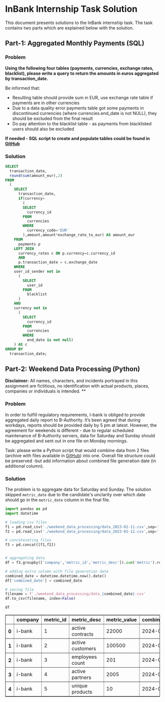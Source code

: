 # InBank Internship Task Solution
This document presents solutions to the InBank internship task. The task contains two parts which are explained below with the solution.

## Part-1: Aggregated Monthly Payments (SQL)
### Problem
**Using the following four tables (payments, currencies, exchange rates, blacklist), please write a query to return the amounts in euros aggregated by
transaction_date.**

Be informed that:

* Resulting table should provide sum in EUR, use exchange rate table if payments are in other currencies
* Due to a data quality error payments table got some payments in discontinued currencies (where currencies.end_date is not NULL), they should be excluded from the final result
* Do pay attention to the blacklist table - as payments from blacklisted users should also be excluded

**If needed - SQL script to create and populate tables could be found in [GitHub](https://github.com/oleksandr-cherednychenko-inbank/data_engineering_test_2023/blob/main/aggregated_monthly_payments.sql)**



### Solution

```sql
SELECT 
  transaction_date, 
  round(sum(amount_eur),2) 
FROM
  (
    SELECT
      transaction_date, 
      if(currency=
        ( 
        SELECT                
          currency_id 
        FROM 
          currencies 
        WHERE 
          currency_code='EUR'
        ),amount,amount*exchange_rate_to_eur) AS amount_eur 
    FROM 
      payments p 
    LEFT JOIN 
      currency_rates c ON p.currency=c.currency_id 
      AND 
      p.transaction_date = c.exchange_date 
    WHERE 
    user_id_sender not in 
      (
        SELECT 
          user_id 
        FROM 
          blacklist
      ) 
    AND 
    currency not in 
      (
        SELECT 
          currency_id 
        FROM 
          currencies 
        WHERE 
          end_date is not null)
    ) AS c 
GROUP BY 
  transaction_date;

```

## Part-2:  Weekend Data Processing (Python)
**Disclaimer:** All names, characters, and incidents portrayed in this assignment are fictitious, no identification with actual products, places, companies or individuals is intended. **

### Problem
In order to fulfill regulatory requirements, I-bank is obliged to provide
aggregated daily report to B-Authority. It’s been agreed that during workdays,
reports should be provided daily by 5 pm at latest. However, the agreement for
weekends is different - due to regular scheduled maintenance of B-Authority
servers, data for Saturday and Sunday should be aggregated and sent out in one
file on Monday mornings.

Task: please write a Python script that would combine data from 2 files (archive with files available in [GitHub](https://github.com/oleksandr-cherednychenko-inbank/data_engineering_test_2023/blob/main/weekend_data_processing.zip)) into one. Overall file structure could be preserved -but add information about combined file generation date (in additional column).

### Solution
The problem is to aggregate data for Saturday and Sunday. The solution skipped `metric_date` due to the candidate's unclarity over which date should go in the `metric_date` column in the final file.


```python
import pandas as pd
import datetime

# loading csv files
f1 = pd.read_csv('./weekend_data_processing/data_2023-02-11.csv',sep=';')
f2 = pd.read_csv('./weekend_data_processing/data_2023-02-12.csv',sep=';')

# concatenating files
f3 = pd.concat([f1,f2])


# aggregating data
df = f3.groupby(['company','metric_id','metric_desc']).sum('metric').reset_index()

# adding extra column with file generation date
combined_date = datetime.datetime.now().date()
df['combined_date'] = combined_date

# saving file
filename = f'./weekend_data_processing/data_{combined_date}.csv'
df.to_csv(filename, index=False)
```


```python
df
```




<div>
<style scoped>
    .dataframe tbody tr th:only-of-type {
        vertical-align: middle;
    }

    .dataframe tbody tr th {
        vertical-align: top;
    }

    .dataframe thead th {
        text-align: right;
    }
</style>
<table border="1" class="dataframe">
  <thead>
    <tr style="text-align: right;">
      <th></th>
      <th>company</th>
      <th>metric_id</th>
      <th>metric_desc</th>
      <th>metric_value</th>
      <th>combined_date</th>
    </tr>
  </thead>
  <tbody>
    <tr>
      <th>0</th>
      <td>i-bank</td>
      <td>1</td>
      <td>active contracts</td>
      <td>22000</td>
      <td>2024-04-10</td>
    </tr>
    <tr>
      <th>1</th>
      <td>i-bank</td>
      <td>2</td>
      <td>active customers</td>
      <td>100500</td>
      <td>2024-04-10</td>
    </tr>
    <tr>
      <th>2</th>
      <td>i-bank</td>
      <td>3</td>
      <td>employees count</td>
      <td>201</td>
      <td>2024-04-10</td>
    </tr>
    <tr>
      <th>3</th>
      <td>i-bank</td>
      <td>4</td>
      <td>active partners</td>
      <td>2005</td>
      <td>2024-04-10</td>
    </tr>
    <tr>
      <th>4</th>
      <td>i-bank</td>
      <td>5</td>
      <td>unique products</td>
      <td>10</td>
      <td>2024-04-10</td>
    </tr>
  </tbody>
</table>
</div>




```python

```
